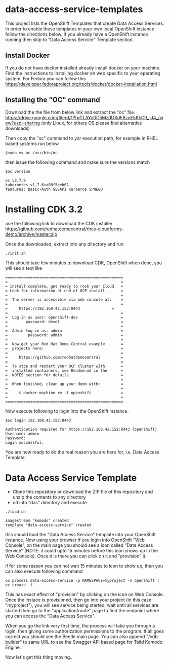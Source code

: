 # data-access-service-templates
This project lists the OpenShift Templates that create Data Access Services. In order to enable these templates in your own local OpenShift instance follow the directions below. If you already have a OpenShift instance running then skip to "Data Access Service" Template section.

## Install Docker

If you do not have docker installed already install docker on your machine. Find the instructions to installing docker on web specific to your operating system. For Fedora you can follow this 
https://developer.fedoraproject.org/tools/docker/docker-installation.html

## Installing the "OC" command 

Download the the file from below link and extract the "oc" file. 
https://drive.google.com/file/d/1PtpGLAYo0C5MzdUXdF8zoE5KkCR_jJ4_/view?usp=sharing (only Linux, for others OS please find alternative downloads)

Then copy the "oc" command to yor execution path, for example in RHEL based systems run below

```
$sudo mv oc /usr/bin/oc
```

then issue the following command and make sure the versions match

```
$oc version

oc v3.7.9
kubernetes v1.7.6+a08f5eeb62
features: Basic-Auth GSSAPI Kerberos SPNEGO
```
# Installing CDK 3.2
use the following link to download the CDK installer https://github.com/redhatdemocentral/rhcs-cloudforms-demo/archive/master.zip

Once the downloaded, extract into any directory and run 

```
./init.sh
```
This should take few minutes to download CDK, OpenShift when done, you will see a text like

```
====================================================
=                                                  =
= Install complete, get ready to rock your Cloud.  =
= Look for information at end of OCP install.      =
=                                                  =
=  The server is accessible via web console at:    =
=                                                  =
=	  https://192.168.42.152:8443              =
=                                                  =
=  Log in as user: openshift-dev                   =
=        password: devel                           =
=                                                  =
=  Admin log in as: admin                          =
=         password: admin                          =
=                                                  =
=  Now get your Red Hat Demo Central example       =
=  projects here:                                  =
=                                                  =
=     https://github.com/redhatdemocentral         =
=                                                  =
=  To stop and restart your OCP cluster with       =
=  installed containers, see Readme.md in the      =
=  NOTES section for details.                      =
=                                                  =
=  When finished, clean up your demo with:         =
=                                                  =
=     $ docker-machine rm -f openshift             =
=                                                  =
====================================================
```

Now execute following to login into the OpenShift instance.

```
$oc login 192.168.42.152:8443 

Authentication required for https://192.168.42.152:8443 (openshift)
Username: admin
Password: 
Login successful.
```

You are now ready to do the real reason you are here for, i.e. Data Access Template.

# Data Access Service Template

- Clone this repository or download the ZIP file of this repository and unzip the contents to any directory
- cd into "das" directory and execute
```
./load.sh

imagestream "komodo" created
template "data-access-service" created
```
this should load the "Data Access Service" template into your OpenShift instance. Now using your browser if you login into OpenShift "Web Console", on the main page you should see a icon called "Data Access Service" (NOTE: it could upto 15 minutes before this icon shows up in the Web Console). Once it is there you can click on it and "provision" it.

if for some reason you can not wait 15 minutes to icon to show up, then you can also execute following command

```
oc process data-access-service -p NAMESPACE=myproject -n openshift | oc create -f -
```
This has exact effect of "provision" by clicking on the icon on Web Console. Once the instace is provisioned, then go into your project (in this case "myproject"), you will see service being started, wait until all services are started then go to the "application/route" page to find the endpoint where you can access the "Data Access Service". 

When you go the link very first time, the process will take you through a login, then giving some authorization permissions to the program. If all goes correct you should see the Beetle main page. You can also append "/vdb-builder" to same URL to see the Swagger API based page for Teiid Komodo Engine.

Now let's get this thing moving..
